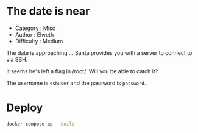 # The date is near

- Category      : Misc
- Author        : Elweth
- Difficulty    : Medium

The date is approaching ... Santa provides you with a server to connect to via SSH.

It seems he's left a flag in /root/. Will you be able to catch it?

The username is `sshuser` and the password is `password`.

# Deploy

```bash
docker compose up --build
```